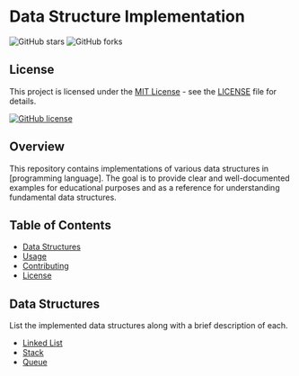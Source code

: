 # Data Structure Implementation

![GitHub stars](https://img.shields.io/github/stars/Mo7ammedd/data-structure?style=social)
![GitHub forks](https://img.shields.io/github/forks/Mo7ammedd/data-structure?style=social)
## License

This project is licensed under the [MIT License](https://github.com/Mo7ammedd/data-structure/blob/main/LICENSE) - see the [LICENSE](https://github.com/Mo7ammedd/data-structure/blob/main/LICENSE) file for details.

[![GitHub license](https://img.shields.io/github/license/Mo7ammedd/data-structure)](https://github.com/Mo7ammedd/data-structure/blob/main/LICENSE)

## Overview

This repository contains implementations of various data structures in [programming language]. The goal is to provide clear and well-documented examples for educational purposes and as a reference for understanding fundamental data structures.

## Table of Contents

- [Data Structures](#data-structures)
- [Usage](#usage)
- [Contributing](#contributing)
- [License](#license)

## Data Structures

List the implemented data structures along with a brief description of each.

- [Linked List](link-to-linked-list-documentation)
- [Stack](link-to-stack-documentation)
- [Queue](link-to-queue-documentation)


